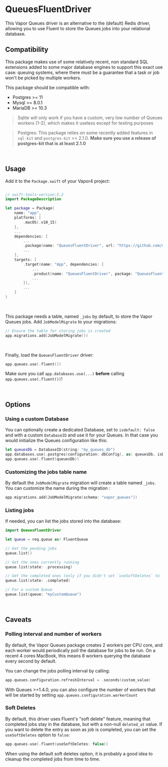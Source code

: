 # QueuesFluentDriver

This Vapor Queues driver is an alternative to the (default) Redis driver, allowing you to use Fluent to store the Queues jobs into your relational database.


## Compatibility

This package makes use of some relatively recent, non standard SQL extensions added to some major database engines to support this exact use case: queuing systems, where there must be a guarantee that a task or job won't be picked by multiple workers.

This package should be compatible with:

- Postgres >= 11
- Mysql >= 8.0.1
- MariaDB >= 10.3

> Sqlite will only work if you have a custom, very low number of Queues workers (1-2), which makes it useless except for testing purposes

> Postgres: This package relies on some recently added features in `sql-kit` and `postgres-kit` >= 2.1.0. **Make sure you use a release of postgres-kit that is at least 2.1.0**

&nbsp;

## Usage



Add it to the  `Package.swift`  of your Vapor4 project: 

```swift

// swift-tools-version:5.2
import PackageDescription

let package = Package(
    name: "app",
    platforms: [
        .macOS(.v10_15)
    ],
    ...
    dependencies: [
        ...
        .package(name: "QueuesFluentDriver", url: "https://github.com/m-barthelemy/vapor-queues-fluent-driver.git", from: "1.2.0"),
        ...
    ],
    targets: [
        .target(name: "App", dependencies: [
            ...
            .product(name: "QueuesFluentDriver", package: "QueuesFluentDriver"),
            ...
        ]),
        ...
    ]
)

```

&nbsp;

This package needs a table, named `_jobs` by default, to store the Vapor Queues jobs. Add `JobModelMigrate` to your migrations:
```swift
// Ensure the table for storing jobs is created
app.migrations.add(JobModelMigrate())
```    

&nbsp;

Finally, load the `QueuesFluentDriver` driver:
```swift    
app.queues.use(.fluent())
```
Make sure you call `app.databases.use(...)` **before** calling `app.queues.use(.fluent())`!

&nbsp;

## Options

### Using a custom Database 
You can optionally create a dedicated Database, set to `isdefault: false` and with a custom `DatabaseID` and use it for your Queues.
In that case you would initialize the Queues configuration like this:

```swift
let queuesDb = DatabaseID(string: "my_queues_db")
app.databases.use(.postgres(configuration: dbConfig), as: queuesDb, isDefault: false)
app.queues.use(.fluent(queuesDb))
```

### Customizing the jobs table name
By default the `JobModelMigrate` migration will create a table named `_jobs`. You can customize the name during the migration :
```swift
app.migrations.add(JobModelMigrate(schema: "vapor_queues"))
```

### Listing jobs
If needed, you can list the jobs stored into the database:

```swift
import QueuesFluentDriver

let queue = req.queue as! FluentQueue

// Get the pending jobs
queue.list()

// Get the ones currently running
queue.list(state: .processing)

// Get the completed ones (only if you didn't set `useSoftDeletes` to `false`)
queue.list(state: .completed)

// For a custom Queue
queue.list(queue: "myCustomQueue")
```



&nbsp;


## Caveats


### Polling interval and number of workers
By default, the Vapor Queues package creates 2 workers per CPU core, and each worker would periodically poll the database for jobs to be run.
On a recent 4 cores MacBook, this means 8 workers querying the database every second by default.

You can change the jobs polling interval by calling:

```swift
app.queues.configuration.refreshInterval = .seconds(custom_value)
```

With Queues >=1.4.0, you can also configure the number of workers that will be started by setting `app.queues.configuration.workerCount`


### Soft Deletes
By default, this driver uses Fluent's "soft delete" feature, meaning that completed jobs stay in the database, but with a non-null `deleted_at` value.
If you want to delete the entry as soon as job is completed, you can set the `useSoftDeletes` option to `false`:

```swift
app.queues.use(.fluent(useSoftDeletes: false))
```

When using the default soft deletes option, it is probably a good idea to cleanup the completed jobs from time to time.
